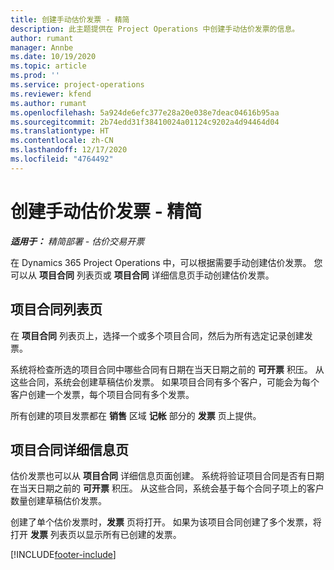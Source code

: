 ```yaml
---
title: 创建手动估价发票 - 精简
description: 此主题提供在 Project Operations 中创建手动估价发票的信息。
author: rumant
manager: Annbe
ms.date: 10/19/2020
ms.topic: article
ms.prod: ''
ms.service: project-operations
ms.reviewer: kfend
ms.author: rumant
ms.openlocfilehash: 5a924de6efc377e28a20e038e7deac04616b95aa
ms.sourcegitcommit: 2b74edd31f38410024a01124c9202a4d94464d04
ms.translationtype: HT
ms.contentlocale: zh-CN
ms.lasthandoff: 12/17/2020
ms.locfileid: "4764492"
---
```

# <a name="create-a-manual-proforma-invoice---lite"></a>创建手动估价发票 - 精简

_**适用于：** 精简部署 - 估价交易开票_

在 Dynamics 365 Project Operations 中，可以根据需要手动创建估价发票。 您可以从 **项目合同** 列表页或 **项目合同** 详细信息页手动创建估价发票。

##  <a name="project-contracts-list-page"></a>项目合同列表页

在 **项目合同** 列表页上，选择一个或多个项目合同，然后为所有选定记录创建发票。

系统将检查所选的项目合同中哪些合同有日期在当天日期之前的 **可开票** 积压。 从这些合同，系统会创建草稿估价发票。 如果项目合同有多个客户，可能会为每个客户创建一个发票，每个项目合同有多个发票。

所有创建的项目发票都在 **销售** 区域 **记帐** 部分的 **发票** 页上提供。

## <a name="project-contract-details-page"></a>项目合同详细信息页

估价发票也可以从 **项目合同** 详细信息页面创建。 系统将验证项目合同是否有日期在当天日期之前的 **可开票** 积压。 从这些合同，系统会基于每个合同子项上的客户数量创建草稿估价发票。

创建了单个估价发票时，**发票** 页将打开。 如果为该项目合同创建了多个发票，将打开 **发票** 列表页以显示所有已创建的发票。


[!INCLUDE[footer-include](../../includes/footer-banner.md)]